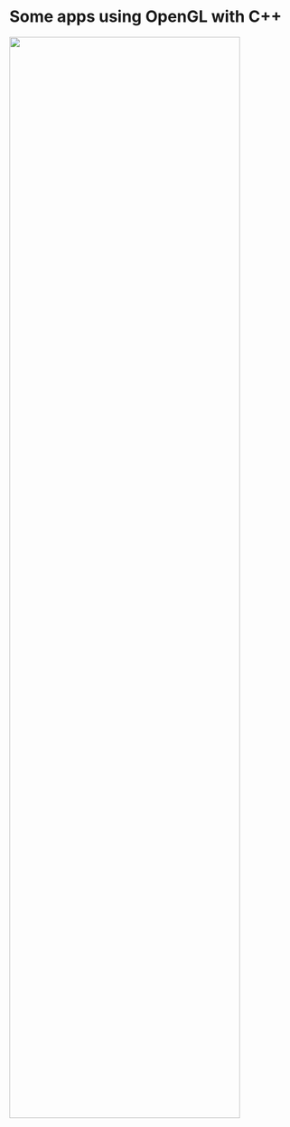 <h1>Some apps using OpenGL with C++</h1>
<img src = "https://camo.githubusercontent.com/a16100262e6e3494ed17468498e097ebd294558b63a7ecbb39e4a52e44be3b6f/68747470733a2f2f6d656469612e67697068792e636f6d2f6d656469612f53386b5339544c475577325436476872314c2f67697068792e676966" width = '90%' height = '70%'>

